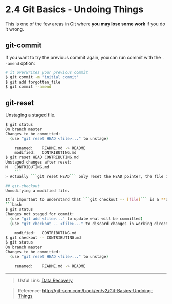 2.4 Git Basics - Undoing Things
===
This is one of the few areas in Git where **you may lose some work** if you do it wrong.

## git-commit
If you want to try the previous commit again, you can run commit with the ```--amend``` option:
```bash
# it overwrites your previous commit
$ git commit -m 'initial commit'
$ git add forgotten_file
$ git commit --amend
```

## git-reset
Unstaging a staged file.
```bash
$ git status
On branch master
Changes to be committed:
  (use "git reset HEAD <file>..." to unstage)

    renamed:    README.md -> README
    modified:   CONTRIBUTING.md
$ git reset HEAD CONTRIBUTING.md
Unstaged changes after reset:
M	CONTRIBUTING.md
    ```
> Actually ```git reset HEAD``` only reset the HEAD pointer, the file in your working directory is not touched

## git-checkout
Unmodifying a modified file.

It’s important to understand that ```git checkout -- [file]``` is a **dangerous** command. Any changes you made to that file are *gone*.
```bash
$ git status
Changes not staged for commit:
  (use "git add <file>..." to update what will be committed)
  (use "git checkout -- <file>..." to discard changes in working directory)

    modified:   CONTRIBUTING.md
$ git checkout -- CONTRIBUTING.md
$ git status
On branch master
Changes to be committed:
  (use "git reset HEAD <file>..." to unstage)

    renamed:    README.md -> README
```

---
> Usful Link: [Data Recovery](http://git-scm.com/book/en/v2/ch10/_data_recovery)

> Reference: http://git-scm.com/book/en/v2/Git-Basics-Undoing-Things
